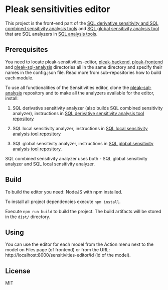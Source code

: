 # Pleak sensitivities editor

This project is the front-end part of the [SQL derivative sensitivity and SQL combined sensitivity analysis tools](https://github.com/pleak-tools/pleak-sql-analysis/tree/master/banach) and [SQL global sensitivity analysis tool](https://github.com/pleak-tools/pleak-sql-analysis/tree/master/globalsensitivity-cabal) that are SQL analyzers in [SQL analysis tools](https://github.com/pleak-tools/pleak-sql-analysis).

## Prerequisites

You need to locate pleak-sensitivities-editor, [pleak-backend](https://github.com/pleak-tools/pleak-backend), [pleak-frontend](https://github.com/pleak-tools/pleak-frontend) and [pleak-sql-analysis](https://github.com/pleak-tools/pleak-sql-analysis) directories all in the same directory and specify their names in the config.json file.
Read more from sub-repositories how to build each module.

To use all functionalities of the Sensitivities editor, clone the [pleak-sql-analysis](https://github.com/pleak-tools/pleak-sql-analysis) repository and to make all the analyzers available for the editor, install:

1) SQL derivative sensitivity analyzer (also builds SQL combined sensitivity analyzer), instructions in [SQL derivative sensitivity analysis tool repository](https://github.com/pleak-tools/pleak-sql-analysis/tree/master/banach)

2) SQL local sensitivity analyzer, instructions in [SQL local sensitivity analysis tool repository](https://github.com/pleak-tools/pleak-sql-analysis/tree/master/localsensitivity-cabal)

3) SQL global sensitivity analyzer, instructions in [SQL global sensitivity analysis tool repository](https://github.com/pleak-tools/pleak-sql-analysis/tree/master/globalsensitivity-cabal).

SQL combined sensitivity analyzer uses both - SQL global sensitivity analyzer and SQL local sensitivity analyzer.

## Build

To build the editor you need: NodeJS with npm installed.

To install all project dependencies execute `npm install`.

Execute `npm run build` to build the project. The build artifacts will be stored in the `dist/` directory.

## Using

You can use the editor for each model from the Action menu next to the model on Files page (of frontend) or from the URL: http://localhost:8000/sensitivities-editor/id (id of the model).

## License

MIT